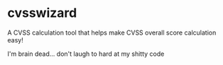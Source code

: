 # cvsswizard
A CVSS calculation tool that helps make CVSS overall score calculation easy!


I'm brain dead... don't laugh to hard at my shitty code

